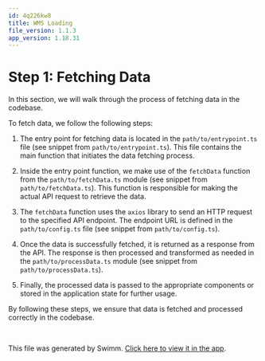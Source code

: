 ```yaml
---
id: 4q226kw8
title: WMS Loading
file_version: 1.1.3
app_version: 1.18.31
---
```


# Step 1: Fetching Data

In this section, we will walk through the process of fetching data in the codebase.

To fetch data, we follow the following steps:

1.  The entry point for fetching data is located in the `path/to/entrypoint.ts` file (see snippet from `path/to/entrypoint.ts`). This file contains the main function that initiates the data fetching process.

2.  Inside the entry point function, we make use of the `fetchData` function from the `path/to/fetchData.ts` module (see snippet from `path/to/fetchData.ts`). This function is responsible for making the actual API request to retrieve the data.

3.  The `fetchData` function uses the `axios` library to send an HTTP request to the specified API endpoint. The endpoint URL is defined in the `path/to/config.ts` file (see snippet from `path/to/config.ts`).

4.  Once the data is successfully fetched, it is returned as a response from the API. The response is then processed and transformed as needed in the `path/to/processData.ts` module (see snippet from `path/to/processData.ts`).

5.  Finally, the processed data is passed to the appropriate components or stored in the application state for further usage.

By following these steps, we ensure that data is fetched and processed correctly in the codebase.

<br/>

This file was generated by Swimm. [Click here to view it in the app](https://app.swimm.io/repos/Z2l0aHViJTNBJTNBR3JlYXRlcldNUyUzQSUzQXdlYmJsaWFtMTI0/docs/4q226kw8).

